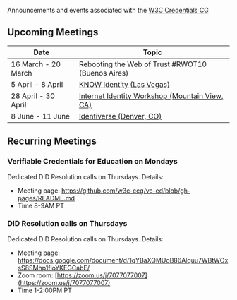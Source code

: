 Announcements and events associated with the [W3C Credentials CG](https://w3c-ccg.github.io)

## Upcoming Meetings

| Date | Topic |
|-----|--------|
| 16 March - 20 March | Rebooting the Web of Trust #RWOT10 (Buenos Aires) |
| 5 April - 8 April | [KNOW Identity (Las Vegas)](https://www.knowidentity.com/2020-conference/) |
| 28 April - 30 April | [Internet Identity Workshop (Mountain View, CA)](https://www.eventbrite.com/e/internet-identity-workshop-iiwxxx-30-2020a-tickets-79016788341) |
| 8 June - 11 June | [Identiverse (Denver, CO)](http://www.cvent.com/d/fhqnf3/4W) |

## Recurring Meetings

### Verifiable Credentials for Education on Mondays

Dedicated DID Resolution calls on Thursdays. Details:

- Meeting page: https://github.com/w3c-ccg/vc-ed/blob/gh-pages/README.md
- Time 8-9AM PT


### DID Resolution calls on Thursdays

Dedicated DID Resolution calls on Thursdays. Details:

- Meeting page: https://docs.google.com/document/d/1qYBaXQMUoB86Alquu7WBtWOxsS8SMhp1fioYKEGCabE/
- Zoom room: [https://zoom.us/j/7077077007](https://zoom.us/j/7077077007)
- Time 1-2:00PM PT


